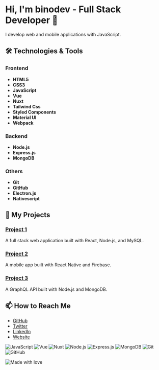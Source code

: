 # Hi, I'm binodev - Full Stack Developer 👋

I develop web and mobile applications with JavaScript.

## 🛠️ Technologies & Tools

### Frontend
- **HTML5**
- **CSS3**
- **JavaScript**
- **Vue**
- **Nuxt**
- **Tailwind Css**
- **Styled Components**
- **Material UI**
- **Webpack**

### Backend
- **Node.js**
- **Express.js**
- **MongoDB**

### Others
- **Git**
- **GitHub**
- **Electron.js**
- **Nativescript**

## 🚀 My Projects

### [Project 1](https://github.com/binodev/project-1)
A full stack web application built with React, Node.js, and MySQL.

### [Project 2](https://github.com/binodev/project-2)
A mobile app built with React Native and Firebase.

### [Project 3](https://github.com/binodev/project-3)
A GraphQL API built with Node.js and MongoDB.

## 📫 How to Reach Me

- [GitHub](https://github.com/binodev)
- [Twitter](https://twitter.com/binodev)
- [LinkedIn](https://www.linkedin.com/in/binodev)
- [Website](https://www.binodev.com/)

![JavaScript](https://img.shields.io/badge/-JavaScript-F7DF1E?style=flat-square&logo=javascript&logoColor=black)
![Vue](https://img.shields.io/badge/-Vue-4FC08D?style=flat-square&logo=vue.js&logoColor=white)
![Nuxt](https://img.shields.io/npm/v/nuxt.svg?logo=nuxt.js&logoColor=ffffff&color=00C58E)
![Node.js](https://img.shields.io/badge/-Node.js-339933?style=flat-square&logo=node.js&logoColor=white)
![Express.js](https://img.shields.io/badge/-Express.js-000000?style=flat-square&logo=express&logoColor=white)
![MongoDB](https://img.shields.io/badge/-MongoDB-green?style=flat-square&logo=mongodb&logoColor=white)
![Git](https://img.shields.io/badge/-Git-F05032?style=flat-square&logo=git&logoColor=white)
![GitHub](https://img.shields.io/badge/-GitHub-181717?style=flat-square&logo=github&logoColor=white)


![Made with love](https://img.shields.io/badge/Made_with_❤️-by_binodev-red)

